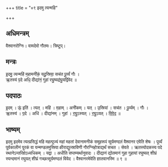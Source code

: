 +++
title = "०९ इदमु त्यन्महि"

+++
## अधिमन्त्रम्
वैश्वानरोग्निः। वामदेवो गौतमः। त्रिष्टुप्।

## मन्त्रः
इ॒दमु॒ त्यन्महि॑ म॒हामनी॑कं॒ यदु॒स्रिया॒ सच॑त पू॒र्व्यं गौः ।  
ऋ॒तस्य॑ प॒दे अधि॒ दीद्या॑नं॒ गुहा॑ रघु॒ष्यद्र॑घु॒यद्वि॑वेद ॥

## पदपाठः
इ॒दम् । ऊं॒ इति॑ । त्यत् । महि॑ । म॒हाम् । अनी॑कम् । यत् । उ॒स्रिया॑ । सच॑त । पू॒र्व्यम् । गौः ।  
ऋ॒तस्य॑ । प॒दे । अधि॑ । दीद्या॑नम् । गुहा॑ । र॒घु॒ऽस्यत् । र॒घु॒ऽयत् । वि॒वे॒द॒ ॥

## भाष्यम्
इदमु इदमेव त्यत्प्रसिद्धं महि महत्पूज्यं महां महतां देवानामनीकं समूहरूपं सूर्यमण्दलं वैश्वानर एवेति शेषः । पूर्व्यं पूर्वकालीनं पूरकं वा यन्मण्डलमुस्रिया क्षीराद्युत्स्राविणी गौरग्निहोत्राद्यर्थं सचत । सेवते । ऋतस्योदकस्य पदे स्थानेऽन्तरिक्षेऽध्यधिकम् । यद्वा । अधीति सप्तम्यर्थानुवादः । दीद्यानं द्योतमानं गुहा गुहायां रघुष्यत् शीघ्रं स्यन्दमानं रघुयत् शीघ्रं गच्छत्सूर्यमण्दलं विवेद । वैश्वानरमेवेति ज्ञातवानस्मि ॥ ९ ॥
